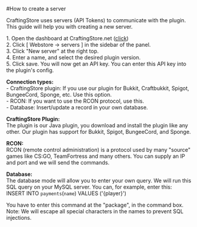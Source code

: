 #How to create a server

CraftingStore uses servers (API Tokens) to communicate with the plugin. This guide will help you with creating a new server.

1\. Open the dashboard at CraftingStore.net ([click](https://dash.craftingstore.net/admin))  
2\. Click \[ Webstore -&gt; servers \] in the sidebar of the panel.   
3\. Click "New server" at the right top.   
4\. Enter a name, and select the desired plugin version.   
5\. Click save. You will now get an API key. You can enter this API key into the plugin's config.

**Connection types:**  
\- CraftingStore plugin: If you use our plugin for Bukkit, Craftbukkit, Spigot, BungeeCord, Sponge, etc. Use this option.  
\- RCON: If you want to use the RCON protocol, use this.   
\- Database: Insert/update a record in your own database.  
  
**CraftingStore Plugin:**  
The plugin is our Java plugin, you download and install the plugin like any other. Our plugin has support for Bukkit, Spigot, BungeeCord, and Sponge.

**RCON:**  
RCON (remote control administration) is a protocol used by many "source" games like CS:GO, TeamFortress and many others. You can supply an IP and port and we will send the commands.  
  
**Database:**  
The database mode will allow you to enter your own query. We will run this SQL query on your MySQL server. You can, for example, enter this:  
INSERT INTO `payments`(`name`) VALUES ('{player}')  
  
You have to enter this command at the "package", in the command box.   
Note: We will escape all special characters in the names to prevent SQL injections.
